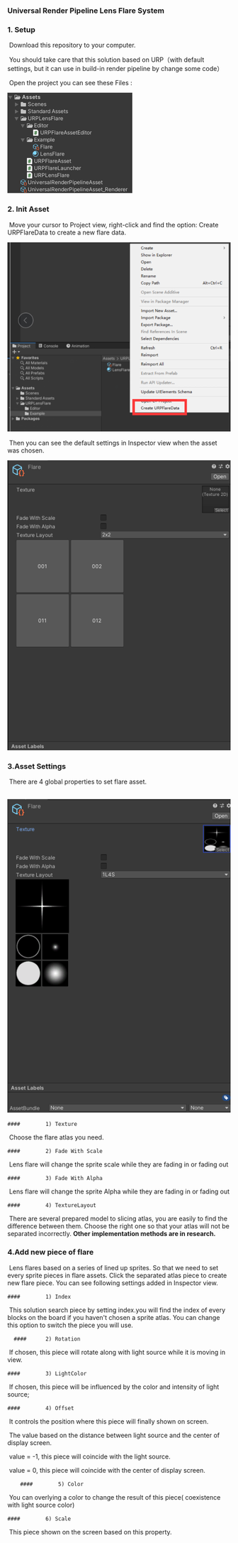 ### Universal Render Pipeline Lens Flare System

### 1. Setup

​	Download this repository to your computer.

​	You should take care that this solution based on URP（with default settings, but it can use in build-in render pipeline by change some code）

​	Open the project you can see these Files :

![Catalog](https://github.com/Reguluz/ImageBed/blob/master/Catalog.png)

### 2. Init Asset

​	Move your cursor to Project view, right-click and find the option: Create URPFlareData to create a new flare data.

![RightClickToCreate](https://github.com/Reguluz/ImageBed/blob/master/RightClickToCreate.png)

​	Then you can see the default settings in Inspector view when the asset was chosen.

![DefaultAsset](https://github.com/Reguluz/ImageBed/blob/master/DefaultAsset.png)

### 3.Asset Settings

​	There are 4 global properties to set flare asset.

​	![ChangeModel](https://github.com/Reguluz/ImageBed/blob/master/ChangeModel.png)

	#### 		1) Texture

​			Choose the flare atlas you need.

	#### 		2) Fade With Scale

​			Lens flare will change the sprite scale while they are fading in or 	fading out

	#### 		3) Fade With Alpha

​			Lens flare will change the sprite Alpha while they are fading in or 	fading out

	#### 		4) TextureLayout

​			There are several prepared model to slicing atlas, you are easily to find the difference between them. Choose the right one so that your atlas will not be separated incorrectly. __Other implementation methods are in research.__

### 4.Add new piece of flare

​	Lens flares based on a series of lined up sprites. So that we need to set every sprite pieces in flare assets. Click the separated atlas piece to create new flare piece. You can see following settings added in Inspector view.

	#### 		1) Index

​			This solution search piece by setting index.you will find the index of every blocks on the board if you haven't chosen a sprite atlas. You can change this option to switch the piece you will use.

	  #### 		2) Rotation

​			If chosen, this piece will rotate along with light source while it is moving in view.

	#### 		3) LightColor

​			If chosen, this piece will be influenced by the color and intensity of light source;

	#### 		4) Offset

​		    It controls the position where this piece will finally shown on screen.

​			The value based on the distance between light source and the center of display screen.

​			value = -1, this piece will coincide with the light source.

​			value = 0, this piece will coincide with the center of display screen.

		#### 		5) Color

​			You can overlying a color to change the result of this piece( coexistence with light source color)

	#### 		6) Scale

​			This piece shown on the screen based on this property.

